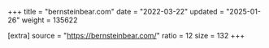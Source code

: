 +++
title = "bernsteinbear.com"
date = "2022-03-22"
updated = "2025-01-26"
weight = 135622

[extra]
source = "https://bernsteinbear.com/"
ratio = 12
size = 132
+++
